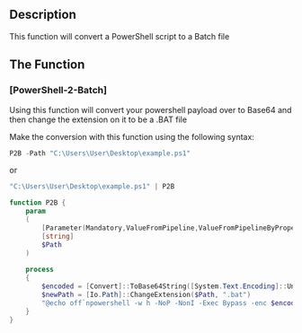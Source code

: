 ## Description

This function will convert a PowerShell script to a Batch file

## The Function

### [PowerShell-2-Batch] 

Using this function will convert your powershell payload over to Base64 and then change the extension on it to be a .BAT file

Make the conversion with this function using the following syntax: 

```Powershell
P2B -Path "C:\Users\User\Desktop\example.ps1"
```
or
```PowerShell
"C:\Users\User\Desktop\example.ps1" | P2B
```

```PowerShell
function P2B {
    param
    (
        [Parameter(Mandatory,ValueFromPipeline,ValueFromPipelineByPropertyName)]
        [string]
        $Path
    )
 
    process
    {
        $encoded = [Convert]::ToBase64String([System.Text.Encoding]::Unicode.GetBytes((Get-Content -Path $Path -Raw -Encoding UTF8)))
        $newPath = [Io.Path]::ChangeExtension($Path, ".bat")
        "@echo off`npowershell -w h -NoP -NonI -Exec Bypass -enc $encoded" | Set-Content -Path $newPath -Encoding Ascii
    }
}
```